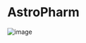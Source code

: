 # AstroPharm
![image](https://github.com/user-attachments/assets/e48635fb-82c2-4815-9c48-4a1e3203561d)

